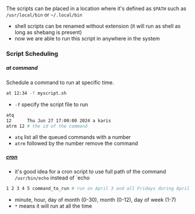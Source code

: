 The scripts can be placed in a location where it's defined as `$PATH` such as `/usr/local/bin` or `~/.local/bin`
- shell scripts can be renamed without extension (it will run as shell as long as shebang is present)
- now we are able to run this script in anywhere in the system

### Script Scheduling
##### at command
Schedule a command to run at specific time.
```bash
at 12:34 -f myscript.sh
```
- `-f` specify the script file to run
```bash
atq
12      Thu Jun 27 17:00:00 2024 a karis
atrm 12 # the id of the command
```
- `atq` list all the queued commands with a number
- `atrm` followed by the number remove the command
##### [cron](https://crontab.guru/)
- it's good idea for a cron script to use full path of the command `/usr/bin/echo` instead of `echo
```bash
1 2 3 4 5 command_to_run # run on April 3 and all Fridays during April at 2:01 AM
```
- minute, hour, day of month (0-30), month (0-12), day of week (1-7)
- `*` means it will run at all the time